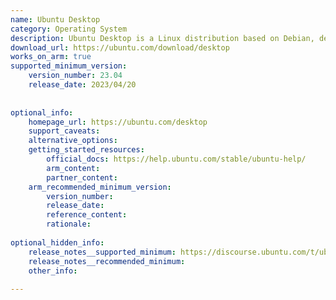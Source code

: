 ```yaml
---
name: Ubuntu Desktop
category: Operating System
description: Ubuntu Desktop is a Linux distribution based on Debian, developed and published by Canonical, designed for use on personal computers and enterprise desktops, with variants also available for server, cloud, and IoT environments.
download_url: https://ubuntu.com/download/desktop
works_on_arm: true
supported_minimum_version:
    version_number: 23.04
    release_date: 2023/04/20
 
 
optional_info:
    homepage_url: https://ubuntu.com/desktop
    support_caveats:
    alternative_options:
    getting_started_resources:
        official_docs: https://help.ubuntu.com/stable/ubuntu-help/
        arm_content:
        partner_content:
    arm_recommended_minimum_version:
        version_number:
        release_date:
        reference_content:
        rationale:
 
optional_hidden_info:
    release_notes__supported_minimum: https://discourse.ubuntu.com/t/ubuntu-desktop-on-arm64-history-benefits-and-what-s-next/57775
    release_notes__recommended_minimum:
    other_info:
 
---
```

